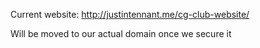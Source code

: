 Current website: http://justintennant.me/cg-club-website/

Will be moved to our actual domain once we secure it 
